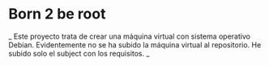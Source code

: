 # Born 2 be root

_ Este proyecto trata de crear una máquina virtual con sistema operativo Debian. Evidentemente
no se ha subido la máquina virtual al repositorio. He subido solo el subject con los requisitos. _